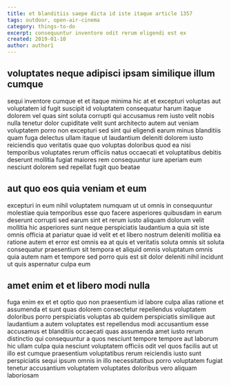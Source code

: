 ```yaml
---
title: et blanditiis saepe dicta id iste itaque article 1357
tags: outdoor, open-air-cinema
category: things-to-do
excerpt: consequuntur inventore odit rerum eligendi est ex
created: 2019-01-10
author: author1
---
```


## voluptates neque adipisci ipsam similique illum cumque

sequi inventore cumque et et itaque minima hic at et excepturi voluptas aut voluptatem id fugit suscipit id voluptatem consequatur harum itaque dolorem vel quas sint soluta corrupti qui accusamus rem iusto velit nobis nulla tenetur dolor cupiditate velit sunt architecto autem aut veniam voluptatem porro non excepturi sed sint qui eligendi earum minus blanditiis quam fuga delectus ullam itaque ut laudantium deleniti dolorem iusto reiciendis quo veritatis quae quo voluptas doloribus quod ea nisi temporibus voluptates rerum officiis natus occaecati et voluptatibus debitis deserunt mollitia fugiat maiores rem consequuntur iure aperiam eum nesciunt dolorem sed repellat fugit quo beatae

## aut quo eos quia veniam et eum

excepturi in eum nihil voluptatem numquam ut ut omnis in consequuntur molestiae quia temporibus esse quo facere asperiores quibusdam in earum deserunt corrupti sed earum sint et rerum iusto aliquam dolorum velit mollitia hic asperiores sunt neque perspiciatis laudantium a quia sit iste omnis officia at pariatur quae id velit et et libero nostrum deleniti mollitia ea ratione autem et error est omnis ea at quis et veritatis soluta omnis sit soluta consequatur praesentium sit tempora et aliquid omnis voluptatum omnis quia autem nam et tempore sed porro quis est sit dolor deleniti nihil incidunt ut quis aspernatur culpa eum

## amet enim et et libero modi nulla

fuga enim ex et et optio quo non praesentium id labore culpa alias ratione et assumenda et sunt quas dolorem consectetur repellendus voluptatem doloribus porro perspiciatis voluptas ab quidem perspiciatis similique aut laudantium a autem voluptates est repellendus modi accusantium esse accusamus et blanditiis occaecati quas assumenda amet iusto rerum distinctio qui consequuntur a quos nesciunt tempore tempore aut laborum hic ullam culpa quia nesciunt voluptatem officiis odit vel quos facilis aut ut illo est cumque praesentium voluptatibus rerum reiciendis iusto sunt perspiciatis sequi ipsum omnis in illo necessitatibus porro voluptatem fugiat tenetur accusantium voluptatem voluptates doloribus vero aliquam laboriosam
